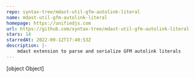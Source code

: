 ```yaml
---
repo: syntax-tree/mdast-util-gfm-autolink-literal
name: mdast-util-gfm-autolink-literal
homepage: https://unifiedjs.com
url: https://github.com/syntax-tree/mdast-util-gfm-autolink-literal
stars: 14
starredAt: 2022-09-12T17:40:53Z
description: |-
    mdast extension to parse and serialize GFM autolink literals
---
```


[object Object]
